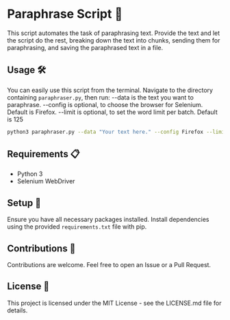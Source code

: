 # Paraphrase Script 🔄

This script automates the task of paraphrasing text. Provide the text and let the script do the rest, breaking down the text into chunks, sending them for paraphrasing, and saving the paraphrased text in a file.

## Usage 🛠
You can easily use this script from the terminal. Navigate to the directory containing `paraphraser.py`, then run:
--data is the text you want to paraphrase.
--config is optional, to choose the browser for Selenium. Default is Firefox.
--limit is optional, to set the word limit per batch. Default is 125

```bash
python3 paraphraser.py --data "Your text here." --config Firefox --limit 125
```
## Requirements 📋
- Python 3
- Selenium WebDriver

## Setup 🔧
Ensure you have all necessary packages installed. Install dependencies using the provided `requirements.txt` file with pip.

## Contributions 🤝
Contributions are welcome. Feel free to open an Issue or a Pull Request.

## License 📄
This project is licensed under the MIT License - see the LICENSE.md file for details.
